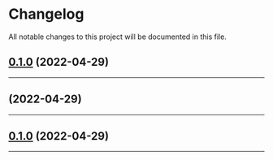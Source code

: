 <!--- BEGIN HEADER -->
# Changelog

All notable changes to this project will be documented in this file.
<!--- END HEADER -->

## [0.1.0](#) (2022-04-29)

---

## [](#) (2022-04-29)

---

## [0.1.0](#) (2022-04-29)

---

